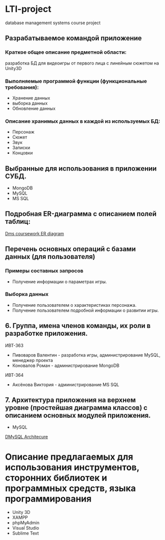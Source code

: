 # LTI-project
database management systems course project


## Разрабатываемое командой приложение 

### Краткое общее описание предметной области:

разработка БД для видеоигры от первого лица с линейным сюжетом на Unity3D


### Выполняемые программой функции (функциональные требования):

  * Хранение данных
  * выборка данных
  * Обновление данных

### Описание хранимых данных в каждой из используемых БД:

* Персонаж
* Сюжет
* Звук
* Записки
* Концовки


## Выбранные для использования в приложении СУБД.

* MongoDB
* MySQL
* MS SQL

## Подробная ER-диаграмма с описанием полей таблиц:

 [Dms coursework ER diagram](/Dms_cw_ER_diag.png)
  
## Перечень основных операций с базами данных (для пользователя)

 
  ### Примеры составных запросов
  
  * Получение информации о параметрах игры.

  ### Выборка данных
  
  * Получение пользователем о характеристиках персонажа.
  * Получение пользователем подробной информации о развитии игры.

  
## 6. Группа, имена членов команды, их роли в разработке приложения.

ИВТ-363

  * Пивоваров Валентин - разработка игры, администрирование MySQL, менеджер проекта
  * Коновалов Роман - администрирование MongoDB
  
  ИВТ-364
  
  * Аксёнова Виктория - администрирование MS SQL
  
  
## 7. Архитектура приложения на верхнем уровне (простейшая диаграмма классов) с описанием основных модулей приложения.
 
 * MySQL
  
  [DMySQL Architecure](MySQL_Architecure.jpg)
  
# Описание предлагаемых для использования инструментов, сторонних библиотек и программных средств, языка программирования

  * Unity 3D
  * XAMPP
  * phpMyAdmin
  * Visual Studio
  * Sublime Text
